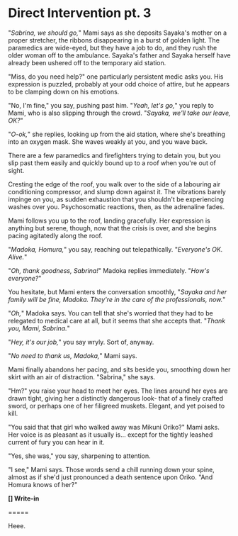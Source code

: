 # Direct Intervention pt. 3

"*Sabrina, we should go,*" Mami says as she deposits Sayaka's mother on a proper stretcher, the ribbons disappearing in a burst of golden light. The paramedics are wide-eyed, but they have a job to do, and they rush the older woman off to the ambulance. Sayaka's father and Sayaka herself have already been ushered off to the temporary aid station.

"Miss, do you need help?" one particularly persistent medic asks you. His expression is puzzled, probably at your odd choice of attire, but he appears to be clamping down on his emotions.

"No, I'm fine," you say, pushing past him. "*Yeah, let's go,*" you reply to Mami, who is also slipping through the crowd. "*Sayaka, we'll take our leave, OK?*"

"*O-ok,*" she replies, looking up from the aid station, where she's breathing into an oxygen mask. She waves weakly at you, and you wave back.

There are a few paramedics and firefighters trying to detain you, but you slip past them easily and quickly bound up to a roof when you're out of sight.

Cresting the edge of the roof, you walk over to the side of a labouring air conditioning compressor, and slump down against it. The vibrations barely impinge on you, as sudden exhaustion that you shouldn't be experiencing washes over you. Psychosomatic reactions, then, as the adrenaline fades.

Mami follows you up to the roof, landing gracefully. Her expression is anything but serene, though, now that the crisis is over, and she begins pacing agitatedly along the roof.

"*Madoka, Homura,*" you say, reaching out telepathically. "*Everyone's OK. Alive.*"

"*Oh, thank goodness, Sabrina!*" Madoka replies immediately. "*How's everyone?*"

You hesitate, but Mami enters the conversation smoothly, "*Sayaka and her family will be fine, Madoka. They're in the care of the professionals, now.*"

"*Oh,*" Madoka says. You can tell that she's worried that they had to be relegated to medical care at all, but it seems that she accepts that. "*Thank you, Mami, Sabrina.*"

"*Hey, it's our job,*" you say wryly. Sort of, anyway.

"*No need to thank us, Madoka,*" Mami says.

Mami finally abandons her pacing, and sits beside you, smoothing down her skirt with an air of distraction. "Sabrina," she says.

"Hm?" you raise your head to meet her eyes. The lines around her eyes are drawn tight, giving her a distinctly dangerous look- that of a finely crafted sword, or perhaps one of her filigreed muskets. Elegant, and yet poised to kill.

"You said that that girl who walked away was Mikuni Oriko?" Mami asks. Her voice is as pleasant as it usually is... except for the tightly leashed current of fury you can hear in it.

"Yes, she was," you say, sharpening to attention.

"I see," Mami says. Those words send a chill running down your spine, almost as if she'd just pronounced a death sentence upon Oriko. "And Homura knows of her?"

**\[] Write-in**

\=====​

Heee.
